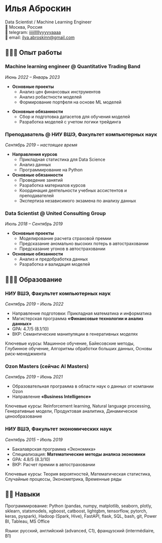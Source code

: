 # Илья Аброскин
Data Scientist / Machine Learning Engineer <br>
📍 Москва, Россия<br>
💬 telegram: [iiiiilllllyyyyyaaaa](t.me/iiiiilllllyyyyyaaaa) <br>
📩 email: [ilya.abroskinn@gmail.com](mailto:ilya.abroskinn@gmail.com)





## 👨🏼‍💻 Опыт работы
### Machine learning engineer @ Quantitative Trading Band 

_Июнь 2022 – Январь 2023_

- **Основные проекты**
    * Анализ цен финансовых инструментов
    * Анализ робастности моделей
    * Формирование портфеля на основе ML моделей
* **Основные обязанности**
    * Сбор и подготовка датасетов для обучения моделей
    * Разработка моделей с учетом логики трейдинга
 
### Преподаватель @ НИУ ВШЭ, Факультет компьютерных наук

_Сентябрь 2019 – настоящее время_

* **Направления курсов**
    * Прикладная статистика для Data Science
    * Анализ данных
    * Программирование на Python
* **Основные обязанности**
    * Проведение занятий
    * Разработка материалов курсов
    * Координация деятельности учебных ассистентов и преподавателей
    * Экспертиза независимого экзамена по анализу данных
 
### Data Scientist @ United Consulting Group

_Июль 2018 – Сентябрь 2019_

* **Основные проекты**
    * Моделирование расчета страховой премии
    * Предсказание аномально высоких потерь в автостраховании
    * Предсказание угонов в автостраховании
* **Основные обязанности**
    * Анализ и предобработка данных
    * Разработка и валидация моделей
 
## 👨🏼‍🎓 Образование
### НИУ ВШЭ, Факультет компьютерных наук
_Сентябрь 2019 – Июль 2022_

- Направление подготовки: Прикладная математика и информатика
- Магистерская программа **«Финансовые технологии и анализ данных»**
- GPA: 4.7/5 (8.1/10)
- ВКР: Семантические манипуляции в генеративных моделях

Ключевые курсы: Машинное обучение, Байесовские методы, Глубинное обучение, Алгоритмы обработки больших данных, Основы риск-менеджмента
 
### Ozon Masters (сейчас AI Masters)
_Сентябрь 2019 – Июнь 2021_
- Образовательная программа в области наук о данных от компании Ozon
- Направление **«Business Intelligence»**

Ключевые курсы: Reinforcement learning, Natural language processing, Генеративные модели, Продуктовая аналитика, Динамическое ценообразование
 
### НИУ ВШЭ, Факультет экономических наук
_Сентябрь 2015 – Июль 2019_
- Бакалаврская программа «Экономика»
- Специализация: **Математические методы анализа экономики**
- GPA: 4.8/5 (8.3/10)
- ВКР: Расчет премии в автостраховании 

Ключевые курсы: Теория вероятностей, Математическая статистика, Случайные процессы, Эконометрика, Временные ряды
 
## 💪🏼 Навыки
Программирование: Python (pandas, numpy, matplotlib, seaborn, plotly, sklearn, statsmodels, xgboost, catboost, lightgbm, tensorflow, pytorch, keras, pyspark), Hadoop (Spark, Hive), FastAPI, flask, SQL, bash, git, Power BI, Tableau, MS Office

Языки: русский, английский (advanced, C1), французский (intermédiaire, B1)
